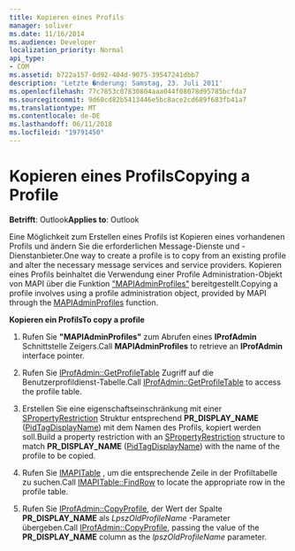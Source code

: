 ```yaml
---
title: Kopieren eines Profils
manager: soliver
ms.date: 11/16/2014
ms.audience: Developer
localization_priority: Normal
api_type:
- COM
ms.assetid: b722a157-0d92-404d-9075-39547241dbb7
description: 'Letzte �nderung: Samstag, 23. Juli 2011'
ms.openlocfilehash: 77c7853c07830804aaa044f08078d95785bcfda7
ms.sourcegitcommit: 9d60cd82b5413446e5bc8ace2cd689f683fb41a7
ms.translationtype: MT
ms.contentlocale: de-DE
ms.lasthandoff: 06/11/2018
ms.locfileid: "19791450"
---
```

# <a name="copying-a-profile"></a><span data-ttu-id="c73f8-103">Kopieren eines Profils</span><span class="sxs-lookup"><span data-stu-id="c73f8-103">Copying a Profile</span></span>

  
  
<span data-ttu-id="c73f8-104">**Betrifft**: Outlook</span><span class="sxs-lookup"><span data-stu-id="c73f8-104">**Applies to**: Outlook</span></span> 
  
<span data-ttu-id="c73f8-105">Eine Möglichkeit zum Erstellen eines Profils ist Kopieren eines vorhandenen Profils und ändern Sie die erforderlichen Message-Dienste und -Dienstanbieter.</span><span class="sxs-lookup"><span data-stu-id="c73f8-105">One way to create a profile is to copy from an existing profile and alter the necessary message services and service providers.</span></span> <span data-ttu-id="c73f8-106">Kopieren eines Profils beinhaltet die Verwendung einer Profile Administration-Objekt von MAPI über die Funktion ["MAPIAdminProfiles"](mapiadminprofiles.md) bereitgestellt.</span><span class="sxs-lookup"><span data-stu-id="c73f8-106">Copying a profile involves using a profile administration object, provided by MAPI through the [MAPIAdminProfiles](mapiadminprofiles.md) function.</span></span> 
  
 <span data-ttu-id="c73f8-107">**Kopieren ein Profils**</span><span class="sxs-lookup"><span data-stu-id="c73f8-107">**To copy a profile**</span></span>
  
1. <span data-ttu-id="c73f8-108">Rufen Sie **"MAPIAdminProfiles"** zum Abrufen eines **IProfAdmin** Schnittstelle Zeigers.</span><span class="sxs-lookup"><span data-stu-id="c73f8-108">Call **MAPIAdminProfiles** to retrieve an **IProfAdmin** interface pointer.</span></span> 
    
2. <span data-ttu-id="c73f8-109">Rufen Sie [IProfAdmin::GetProfileTable](iprofadmin-getprofiletable.md) Zugriff auf die Benutzerprofildienst-Tabelle.</span><span class="sxs-lookup"><span data-stu-id="c73f8-109">Call [IProfAdmin::GetProfileTable](iprofadmin-getprofiletable.md) to access the profile table.</span></span> 
    
3. <span data-ttu-id="c73f8-110">Erstellen Sie eine eigenschaftseinschränkung mit einer [SPropertyRestriction](spropertyrestriction.md) Struktur entsprechend **PR_DISPLAY_NAME** ([PidTagDisplayName](pidtagdisplayname-canonical-property.md)) mit dem Namen des Profils, kopiert werden soll.</span><span class="sxs-lookup"><span data-stu-id="c73f8-110">Build a property restriction with an [SPropertyRestriction](spropertyrestriction.md) structure to match **PR_DISPLAY_NAME** ([PidTagDisplayName](pidtagdisplayname-canonical-property.md)) with the name of the profile to be copied.</span></span> 
    
4. <span data-ttu-id="c73f8-111">Rufen Sie [IMAPITable](imapitable-findrow.md) , um die entsprechende Zeile in der Profiltabelle zu suchen.</span><span class="sxs-lookup"><span data-stu-id="c73f8-111">Call [IMAPITable::FindRow](imapitable-findrow.md) to locate the appropriate row in the profile table.</span></span> 
    
5. <span data-ttu-id="c73f8-112">Rufen Sie [IProfAdmin::CopyProfile](iprofadmin-copyprofile.md), der Wert der Spalte **PR_DISPLAY_NAME** als _LpszOldProfileName_ -Parameter übergeben.</span><span class="sxs-lookup"><span data-stu-id="c73f8-112">Call [IProfAdmin::CopyProfile](iprofadmin-copyprofile.md), passing the value of the **PR_DISPLAY_NAME** column as the  _lpszOldProfileName_ parameter.</span></span> 
    

